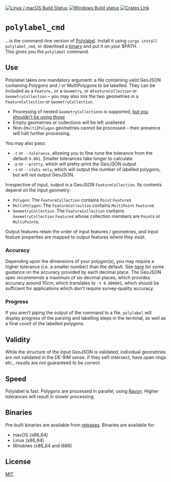 [![Linux / macOS Build Status](https://travis-ci.org/urschrei/polylabel_cmd.svg?branch=master)](https://travis-ci.org/urschrei/polylabel_cmd) [![Windows Build status](https://ci.appveyor.com/api/projects/status/hfmd4lio8hqc4ig8/branch/master?svg=true)](https://ci.appveyor.com/project/urschrei/polylabel-cmd/branch/master)
 [![Crates Link](https://img.shields.io/crates/v/polylabel_cmd.svg)](https://crates.io/crates/polylabel_cmd)
# `polylabel_cmd`
…is the command-line version of [Polylabel](https://github.com/urschrei/polylabel-rs). Install it using `cargo install polylabel_cmd`, or download a [binary](#binaries) and put it on your $PATH.  
This gives you the `polylabel` command.

## Use
Polylabel takes one mandatory argument: a file containing valid GeoJSON containing Polygons and / or MultiPolygons to be labelled. They can be included as a `Feature,` or a `Geometry`, or a`FeatureCollection` or `GeometryCollection` – you may also mix the two geometries in a `FeatureCollection` or `GeometryCollection`.

- Processing of nested `GeometryCollection`s is supported, [but you shouldn't be using those](https://tools.ietf.org/html/rfc7946#section-3.1.8)
- Empty geometries or collections will be left unaltered
- Non-(`Multi`)`Polygon` geometries cannot be processed – their presence will halt further processing.

You may also pass:
- `-t` or `--tolerance`, allowing you to fine-tune the tolerance from the default `0.001`. Smaller tolerances take longer to calculate
- `-p` or `--pretty`, which will pretty-print the GeoJSON output
- `-s` or `--stats-only`, which will output the number of labelled polygons, but will *not* output GeoJSON.

Irrespective of input, output is a GeoJSON `FeatureCollection`. Its contents depend on the input geometry:
- `Polygon`: The `FeatureCollection` contains `Point` `Feature`s
- `MultiPolygon`: The `FeatureCollection` contains `MultiPoint` `Feature`s
- `GeometryCollection`: The `FeatureCollection` contains `GeometryCollection` `Feature`s whose collection members are `Point`s or `MultiPoint`s.

Output features retain the order of input features / geometries, and input feature properties are mapped to output features where they exist.

### Accuracy
Depending upon the dimensions of your polygon(s), you may require a higher tolerance (i.e. a smaller number) than the default. See [here](https://gis.stackexchange.com/questions/8650/measuring-accuracy-of-latitude-and-longitude/8674#8674) for some guidance on the accuracy provided by each decimal place. The GeoJSON spec _recommends_ a maximum of six decimal places, which provides accuracy around 10cm, which translates to `-t 0.000001`, which should be sufficient for applications which don't require survey-quality accuracy.

### Progress
If you aren't piping the output of the command to a file, `polylabel` will display progress of the parsing and labelling steps in the terminal, as well as a final count of the labelled polygons.

## Validity
While the structure of the input GeoJSON is validated, individual geometries are *not* validated in the DE-9IM sense. If they self-intersect, have open rings etc., results are not guaranteed to be correct.

## Speed
Polylabel is fast. Polygons are processed in parallel, using [Rayon](https://github.com/rayon-rs/rayon). Higher tolerances will result in slower processing.

## Binaries
Pre-built binaries are available from [releases](https://github.com/urschrei/polylabel_cmd/releases/latest). Binaries are available for:
- macOS (x86_64)
- Linux (x86_64)
- Windows (x86_64 and i686)

## License
[MIT](license.txt)
